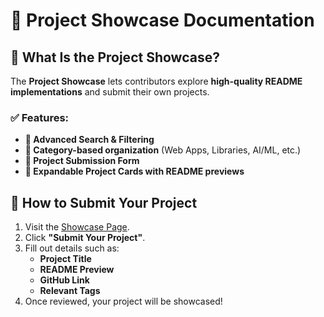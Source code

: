 # 🌟 Project Showcase Documentation

## 📌 What Is the Project Showcase?
The **Project Showcase** lets contributors explore **high-quality README implementations** and submit their own projects.

### ✅ Features:
- **🔎 Advanced Search & Filtering**  
- **📂 Category-based organization** (Web Apps, Libraries, AI/ML, etc.)  
- **📝 Project Submission Form**  
- **🔗 Expandable Project Cards with README previews**  

## 🚀 How to Submit Your Project
1. Visit the [Showcase Page](#insert-live-url-here).
2. Click **"Submit Your Project"**.
3. Fill out details such as:
   - **Project Title**
   - **README Preview**
   - **GitHub Link**
   - **Relevant Tags**
4. Once reviewed, your project will be showcased!




